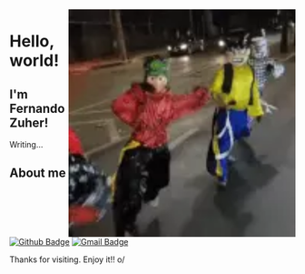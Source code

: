 <!--
**fernandozuher/fernandozuher** is a ✨ _special_ ✨ repository because its `README.md` (this file) appears on your GitHub profile.

Here are some ideas to get you started:

- 🔭 I’m currently working on ...
- 🌱 I’m currently learning ...
- 👯 I’m looking to collaborate on ...
- 🤔 I’m looking for help with ...
- 💬 Ask me about ...
- 📫 How to reach me: ...
- 😄 Pronouns: ...
- ⚡ Fun fact: ...
-->

<img align="right" width="400" height="400" src="https://github.com/fernandozuher/fernandozuher/blob/master/images/carreta_furacao.webp">
 
# Hello, world!
 
## I'm Fernando Zuher!
 
Writing...
 
 
## About me 
[![Github Badge](https://img.shields.io/badge/-Github-000?style=flat-square&logo=Github&logoColor=white&link=https://github.com/fernandozuher)](link_do_seu_perfil_no_github)
[![Gmail Badge](https://img.shields.io/badge/-Gmail-c14438?style=flat-square&logo=Gmail&logoColor=white&link=mailto:seu_email)](mailto:fernando.zuher@gmail.com)
 
Thanks for visiting.
Enjoy it!! o/
